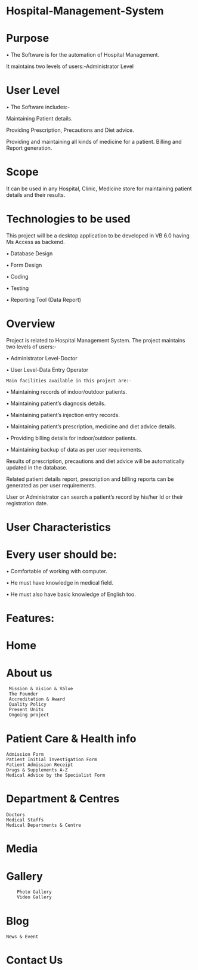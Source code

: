 # Hospital-Management-System


 # Purpose

•	The Software is for the automation of Hospital Management. 

  It maintains two levels of users:-Administrator Level 

# User Level 

•	The Software includes:- 

Maintaining Patient details. 

Providing Prescription, Precautions and Diet advice. 

Providing and maintaining all kinds of medicine for a patient. Billing and Report generation. 


# Scope

It can be used in any Hospital, Clinic, Medicine store for maintaining patient details and their results.




 # Technologies to be used

This project will be a desktop application to be developed in VB 6.0 having Ms Access as backend.

•	Database Design  

•	Form Design  

•	Coding  

•	Testing  

•	Reporting Tool (Data Report) 
 

 # Overview

Project is related to Hospital Management System. The project maintains two levels of users:- 

•	Administrator Level-Doctor 

•	User Level-Data Entry Operator 

    Main facilities available in this project are:- 

•	Maintaining records of indoor/outdoor patients. 

•	Maintaining patient’s diagnosis details.  

•	Maintaining patient’s injection entry records. 

•	Maintaining patient’s prescription, medicine and diet advice details.

•	Providing billing details for indoor/outdoor patients. 

•	Maintaining backup of data as per user requirements.

 

Results of prescription, precautions and diet advice will be automatically updated in the database. 

Related patient details report, prescription and billing reports can be generated as per user requirements. 

User or Administrator can search a patient’s record by his/her Id or their registration date. 




# User Characteristics

 # Every user should be:

•	Comfortable of working with computer. 

•	He must have knowledge in medical field. 

•	He must also have basic knowledge of English too. 

# Features:
# Home

 # About us
     Mission & Vision & Value
     The Founder
     Accreditation & Award
     Quality Policy
     Present Units
     Ongoing project

# Patient Care & Health info
	Admission Form
	Patient Initial Investigation Form
	Patient Admission Receipt
	Drugs & Supplements A-Z
	Medical Advice by the Specialist Form

# Department & Centres
	Doctors
	Medical Staffs
	Medical Departments & Centre

# Media
 # Gallery
		Photo Gallery
		Video Gallery
# Blog 
	News & Event


# Contact Us



